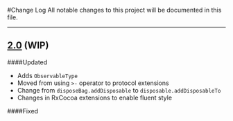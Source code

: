 #Change Log
All notable changes to this project will be documented in this file.

---

## [2.0](https://github.com/ReactiveX/RxSwift/pull/50) (WIP)

####Updated

* Adds `ObservableType`
* Moved from using `>-` operator to protocol extensions
* Change from `disposeBag.addDisposable` to `disposable.addDisposableTo`
* Changes in RxCocoa extensions to enable fluent style

####Fixed
